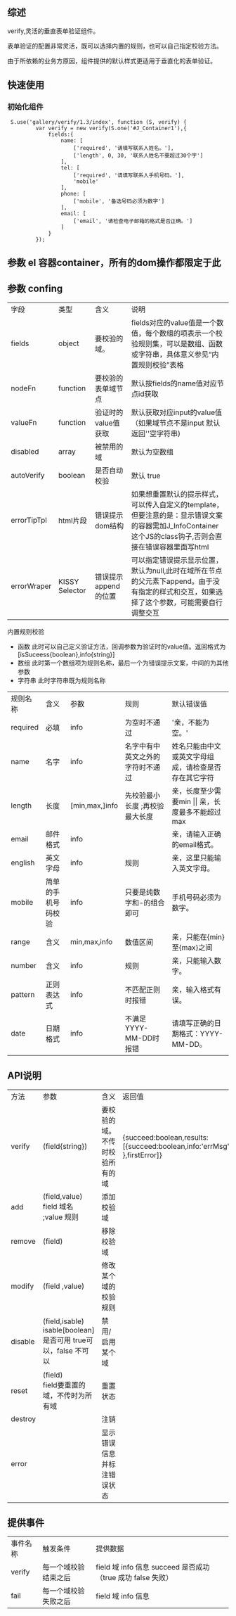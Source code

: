 ## 综述

verify,灵活的垂直表单验证组件。

表单验证的配置非常灵活，既可以选择内置的规则，也可以自己指定校验方法。

由于所依赖的业务方原因，组件提供的默认样式更适用于垂直化的表单验证。



## 快速使用

### 初始化组件

     S.use('gallery/verify/1.3/index', function (S, verify) {
             var verify = new verify(S.one('#J_Container1'),{
                 fields:{
                     name: [
                         ['required', '请填写联系人姓名。'],
                         ['length', 0, 30, '联系人姓名不要超过30个字']
                     ],
                     tel: [
                         ['required', '请填写联系人手机号码。'],
                         'mobile'
                     ],
                     phone: [
                         ['mobile', '备选号码必须为数字']
                     ],
                     email: [
                         ['email', '请检查电子邮箱的格式是否正确。']
                     ]
                 }
             });

##  参数 el 容器container，所有的dom操作都限定于此
## 参数 confing

<table>
<tr>
<td>字段</td>
<td>类型</td>
<td>含义</td>
<td>说明</td>
</tr>
<tr>
<td>fields</td>
<td>object</td>
<td>要校验的域。</td>
<td>fields对应的value值是一个数值，每个数组的项表示一个校验规则集，可以是数组、函数或字符串，具体意义参见“内置规则校验”表格</td>
</tr>
<tr>
<td>nodeFn</td>
<td>function</td>
<td>要校验的表单域节点</td>
<td>默认按fields的name值对应节点id获取</td>
</tr>
<tr>
<td>valueFn</td>
<td>function </td>
<td>验证时的value值获取</td>
<td>默认获取对应input的value值（如果域节点不是input 默认返回''空字符串)</td>
</tr>
<tr>
<td>disabled</td>
<td>array</td>
<td>被禁用的域</td>
<td>默认为空数组 </td>
</tr>
<tr>
<td>autoVerify</td>
<td>boolean</td>
<td>是否自动校验 </td>
<td>默认 true</td>
</tr> 
<tr>
<td>errorTipTpl</td>
<td>html片段</td>
<td>错误提示dom结构</td>
<td>如果想重置默认的提示样式，可以传入自定义的template，但要注意的是：显示错误文案的容器需加J_InfoContainer这个JS的class钩子,否则会直接在错误容器里面写html</td>
</tr>
<tr>
<td>errorWraper</td>
<td>KISSY Selector</td>
<td>错误提示append的位置</td>
<td>可以指定错误提示显示位置，默认为null,此时在域所在节点的父元素下append。由于没有指定的样式和交互，如果选择了这个参数，可能需要自行调整交互</td>
</tr>
</table>

内置规则校验

* 函数 此时可以自己定义验证方法，回调参数为验证时的value值。返回格式为[isSuceess{boolean},info{string}]
* 数组 此时第一个数组项为规则名称，最后一个为错误提示文案，中间的为其他参数
* 字符串 此时字符串既为规则名称

<table>
<tr>
<td>规则名称</td>
<td>含义</td>
<td>参数</td>
<td>规则</td>
<td>默认错误值</td>
</tr>
<tr>
<td>required</td>
<td>必填</td>
<td>info</td>
<td>为空时不通过</td>
<td>'亲，不能为空。'</td>
</tr>
<tr>
<td>name</td>
<td>名字</td>
<td>info</td>
<td>名字中有中英文之外的字符时不通过</td>
<td>姓名只能由中文或英文字母组成，请检查是否存在其它字符</td>
</tr>
<tr>
<td>length</td>
<td>长度</td>
<td>[min,max,]info</td>
<td>先校验最小长度 ;再校验最大长度</td>
<td>亲，长度至少需要min || 亲，长度最多不能超过max</td>
</tr>
<tr>
<td>email</td>
<td>邮件格式</td>
<td>info</td>
<td> </td>
<td>亲，请输入正确的email格式。</td>
</tr>
<tr>
<td>english</td>
<td>英文字母</td>
<td>info</td>
<td>规则</td>
<td>亲，这里只能输入英文字母。</td>
</tr>
<tr>
<td>mobile</td>
<td>简单的手机号码校验</td>
<td>info</td>
<td>只要是纯数字和-的组合即可</td>
<td>手机号码必须为数字。</td>
</tr>
<tr>
<td>range</td>
<td>含义</td>
<td>min,max,info</td>
<td>数值区间</td>
<td>亲，只能在{min}至{max}之间</td>
</tr>
<tr>
<td>number</td>
<td>含义</td>
<td>info</td>
<td>规则</td>
<td>亲，只能输入数字。</td>
</tr>
<tr>
<td>pattern</td>
<td>正则表达式</td>
<td>info</td>
<td>不匹配正则时报错</td>
<td>亲，输入格式有误。</td>
</tr>
<tr>
<td>date</td>
<td>日期格式</td>
<td>info</td>
<td>不满足YYYY-MM-DD时报错</td>
<td>请填写正确的日期格式：YYYY-MM-DD。</td>
</tr>
</table>
	
	 
	 
 

## API说明
<table>
<tr>
<td>方法</td>
<td>参数</td>
<td>含义</td>
<td>返回值</td>
</tr>
<tr>
<td>verify</td>
<td>(field{string})</td>
<td>要校验的域。不传时校验所有的域</td>
<td>{succeed:boolean,results:[{succeed:boolean,info:'errMsg' },firstError]}</td>
</tr>
<tr>
<td>add</td>
<td>(field,value)<br/>field 域名 ;value 规则</td>
<td>添加校验域</td>
<td></td>
</tr>
<tr>
<td>remove</td>
<td>(field) </td>
<td>移除校验域</td>
<td> </td>
</tr>
<tr>
<td>modify</td>
<td>(field ,value)</td>
<td>修改某个域的校验规则</td>
<td> </td>
</tr>
<tr>
<td>disable </td>
<td>(field,isable)<br/>isable[boolean]是否可用 true可以，false 不可以 </td>
<td>禁用/启用某个域</td>
<td> </td>
</tr>
<tr>
<td>reset</td>
<td>(field)<br/>field要重置的域，不传时为所有域
</td>
<td>重置状态</td>
<td> </td>
</tr>
<tr>
<td>destroy </td>
<td></td>
<td>注销</td>
<td> </td>
</tr>
 
<tr>
<td>error</td>
<td></td>
<td>显示错误信息并标注错误状态</td>
<td> </td>
</tr>
</table>


## 提供事件
<table>
<tr>
<td>事件名称</td>
<td>触发条件</td>
<td>提供数据</td>
</tr>
<tr>
<td>verify</td>
<td>每一个域校验结束之后</td>
<td>field 域 info 信息 succeed 是否成功（true 成功 false 失败）</td>
</tr>
<tr>
<td>fail</td>
<td>每一个域校验失败之后</td>
<td>field 域 info 信息 </td>
</tr>
</table>

